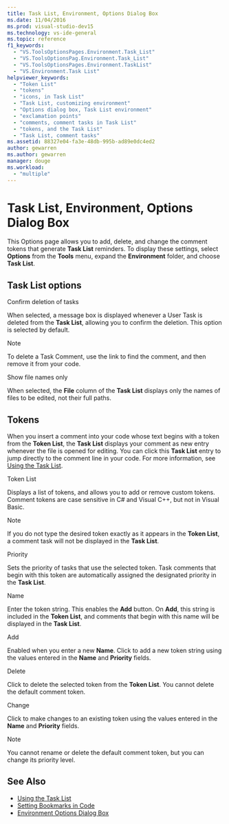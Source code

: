 ```yaml
---
title: Task List, Environment, Options Dialog Box
ms.date: 11/04/2016
ms.prod: visual-studio-dev15
ms.technology: vs-ide-general
ms.topic: reference
f1_keywords:
  - "VS.ToolsOptionsPages.Environment.Task_List"
  - "VS.ToolsOptionsPag.Environment.Task_List"
  - "VS.ToolsOptionsPages.Environment.TaskList"
  - "VS.Environment.Task List"
helpviewer_keywords:
  - "Token List"
  - "tokens"
  - "icons, in Task List"
  - "Task List, customizing environment"
  - "Options dialog box, Task List environment"
  - "exclamation points"
  - "comments, comment tasks in Task List"
  - "tokens, and the Task List"
  - "Task List, comment tasks"
ms.assetid: 88327e04-fa3e-48db-995b-ad89e0dc4ed2
author: gewarren
ms.author: gewarren
manager: douge
ms.workload:
  - "multiple"
---
```

# Task List, Environment, Options Dialog Box

This Options page allows you to add, delete, and change the comment tokens that generate **Task List** reminders. To display these settings, select **Options** from the **Tools** menu, expand the **Environment** folder, and choose **Task List**.

## Task List options
 Confirm deletion of tasks

 When selected, a message box is displayed whenever a User Task is deleted from the **Task List**, allowing you to confirm the deletion. This option is selected by default.

> [!NOTE]
> To delete a Task Comment, use the link to find the comment, and then remove it from your code.


 Show file names only

 When selected, the **File** column of the **Task List** displays only the names of files to be edited, not their full paths.

## Tokens
 When you insert a comment into your code whose text begins with a token from the **Token List**, the **Task List** displays your comment as new entry whenever the file is opened for editing. You can click this **Task List** entry to jump directly to the comment line in your code. For more information, see [Using the Task List](../../ide/using-the-task-list.md).

 Token List

 Displays a list of tokens, and allows you to add or remove custom tokens. Comment tokens are case sensitive in C# and Visual C++, but not in Visual Basic.

> [!NOTE]
> If you do not type the desired token exactly as it appears in the **Token List**, a comment task will not be displayed in the **Task List**.


 Priority

 Sets the priority of tasks that use the selected token. Task comments that begin with this token are automatically assigned the designated priority in the **Task List**.

 Name

 Enter the token string. This enables the **Add** button. On **Add**, this string is included in the **Token List**, and comments that begin with this name will be displayed in the **Task List**.

 Add

 Enabled when you enter a new **Name**. Click to add a new token string using the values entered in the **Name** and **Priority** fields.

 Delete

 Click to delete the selected token from the **Token List**. You cannot delete the default comment token.

 Change

 Click to make changes to an existing token using the values entered in the **Name** and **Priority** fields.

> [!NOTE]
> You cannot rename or delete the default comment token, but you can change its priority level.


## See Also

- [Using the Task List](../../ide/using-the-task-list.md)
- [Setting Bookmarks in Code](../../ide/setting-bookmarks-in-code.md)
- [Environment Options Dialog Box](../../ide/reference/environment-options-dialog-box.md)